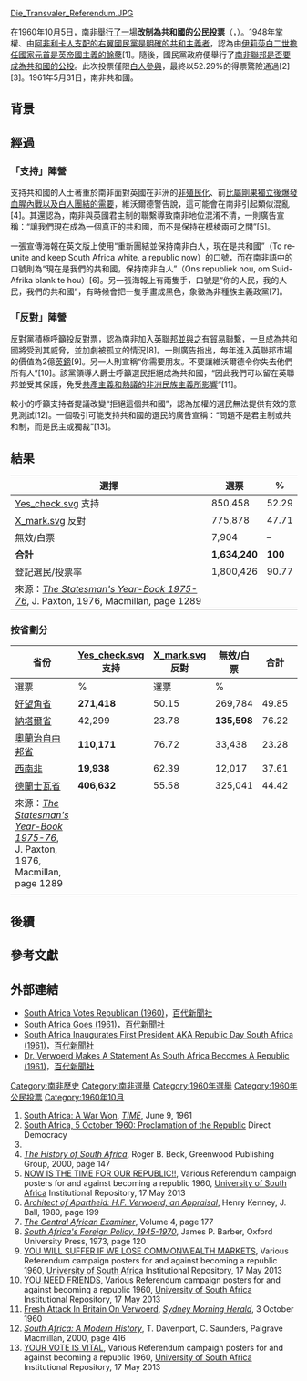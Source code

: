 [Die_Transvaler_Referendum.JPG](https://zh.wikipedia.org/wiki/File:Die_Transvaler_Referendum.JPG "fig:Die_Transvaler_Referendum.JPG")

在1960年10月5日，[南非舉行了一場](https://zh.wikipedia.org/wiki/南非 "wikilink")**改制為共和國的公民投票**（，）。1948年掌權、由[阿非利卡人支配的右翼](../Page/阿非利卡人.md "wikilink")[國民黨是明確的](https://zh.wikipedia.org/wiki/國民黨_\(南非\) "wikilink")[共和主義者](https://zh.wikipedia.org/wiki/共和主義 "wikilink")，認為由[伊莉莎白二世擔任國家元首是](https://zh.wikipedia.org/wiki/伊莉莎白二世 "wikilink")[英帝國主義的餘孽](https://zh.wikipedia.org/wiki/大英帝國 "wikilink")\[1\]。隨後，國民黨政府便舉行了[南非聯邦是否要成為共和國的公投](../Page/南非聯邦.md "wikilink")。此次投票僅限[白人參與](../Page/南非白人.md "wikilink")，最終以52.29%的得票驚險通過\[2\]\[3\]。1961年5月31日，南非共和國。

## 背景

## 經過

### 「支持」陣營

支持共和國的人士著重於南非面對英國在非洲的[非殖民化](../Page/非殖民化.md "wikilink")、前[比屬剛果獨立後](../Page/比屬剛果.md "wikilink")[爆發血腥內戰以及白人團結的需要](https://zh.wikipedia.org/wiki/剛果危機 "wikilink")，維沃爾德警告說，這可能會在南非引起類似混亂\[4\]。其還認為，南非與英國君主制的聯繫導致南非地位混淆不清，一則廣告宣稱：“讓我們現在成為一個真正的共和國，而不是保持在模棱兩可之間”\[5\]。

一張宣傳海報在英文版上使用“重新團結並保持南非白人，現在是共和國”（To re-unite and keep South Africa
white, a republic now）的口號，而在南非語中的口號則為“現在是我們的共和國，保持南非白人”（Ons republiek
nou, om Suid-Afrika blank te
hou）\[6\]。另一張海報上有兩隻手，口號是“你的人民，我的人民，我們的共和國”，有時候會把一隻手畫成黑色，象徵為非種族主義政黨\[7\]。

### 「反對」陣營

反對黨積極呼籲投反對票，認為南非加入[英聯邦並與之有貿易聯繫](https://zh.wikipedia.org/wiki/英聯邦 "wikilink")，一旦成為共和國將受到其威脅，並加劇被孤立的情況\[8\]。一則廣告指出，每年進入英聯邦市場的價值為2億[英鎊](https://zh.wikipedia.org/wiki/英鎊 "wikilink")\[9\]。另一人則宣稱“你需要朋友。不要讓維沃爾德令你失去他們所有人”\[10\]。該黨領導人爵士呼籲選民拒絕成為共和國，“因此我們可以留在英聯邦並受其保護，免受[共產主義和熱議的](https://zh.wikipedia.org/wiki/共產主義 "wikilink")[非洲民族主義所影響](https://zh.wikipedia.org/wiki/泛非主義 "wikilink")”\[11\]。

較小的呼籲支持者提議改變“拒絕這個共和國”，認為加權的選民無法提供有效的意見測試\[12\]。一個吸引可能支持共和國的選民的廣告宣稱：“問題不是君主制或共和制，而是民主或獨裁”\[13\]。

## 結果

| 選擇                                                                                                                                                                                                                                                                                                    | 選票            | %       |
| ----------------------------------------------------------------------------------------------------------------------------------------------------------------------------------------------------------------------------------------------------------------------------------------------------- | ------------- | ------- |
| [Yes_check.svg](https://zh.wikipedia.org/wiki/File:Yes_check.svg "fig:Yes_check.svg") 支持                                                                                                                                                                                                             | 850,458       | 52.29   |
| [X_mark.svg](https://zh.wikipedia.org/wiki/File:X_mark.svg "fig:X_mark.svg") 反對                                                                                                                                                                                                                      | 775,878       | 47.71   |
| 無效/白票                                                                                                                                                                                                                                                                                                 | 7,904         | –       |
| **合計**                                                                                                                                                                                                                                                                                                | **1,634,240** | **100** |
| 登記選民/投票率                                                                                                                                                                                                                                                                                              | 1,800,426     | 90.77   |
| 來源：[*The Statesman's Year-Book 1975-76*](https://books.google.co.uk/books?dq=%22south+west+africa%22+%22republic%22+%22referendum%22&id=iejIDQAAQBAJ&lpg=PA1289&pg=PA1289#v=onepage&q=%22south%20west%20africa%22%20%22republic%22%20%22referendum%22&f=false), J. Paxton, 1976, Macmillan, page 1289 |               |         |

### 按省劃分

| 省份                                                                                                                                                                                                                                                                                                    | [Yes_check.svg](https://zh.wikipedia.org/wiki/File:Yes_check.svg "fig:Yes_check.svg") 支持 | [X_mark.svg](https://zh.wikipedia.org/wiki/File:X_mark.svg "fig:X_mark.svg") 反對 | 無效/白票       | 合計    | 登記選民  | 投票率     |
| ----------------------------------------------------------------------------------------------------------------------------------------------------------------------------------------------------------------------------------------------------------------------------------------------------- | ----------------------------------------------------------------------------------------- | -------------------------------------------------------------------------------- | ----------- | ----- | ----- | ------- |
| 選票                                                                                                                                                                                                                                                                                                    | %                                                                                         | 選票                                                                               | %           |       |       |         |
| [好望角省](https://zh.wikipedia.org/wiki/好望角省 "wikilink")                                                                                                                                                                                                                                                 | **271,418**                                                                               | 50.15                                                                            | 269,784     | 49.85 | 2,881 | 544,083 |
| [納塔爾省](../Page/納塔爾省.md "wikilink")                                                                                                                                                                                                                                                                    | 42,299                                                                                    | 23.78                                                                            | **135,598** | 76.22 | 688   | 178,585 |
| [奧蘭治自由邦省](../Page/奧蘭治自由邦省.md "wikilink")                                                                                                                                                                                                                                                              | **110,171**                                                                               | 76.72                                                                            | 33,438      | 23.28 | 798   | 144,407 |
| [西南非](https://zh.wikipedia.org/wiki/西南非 "wikilink")                                                                                                                                                                                                                                                   | **19,938**                                                                                | 62.39                                                                            | 12,017      | 37.61 | 280   | 32,235  |
| [德蘭士瓦省](https://zh.wikipedia.org/wiki/德蘭士瓦省 "wikilink")                                                                                                                                                                                                                                               | **406,632**                                                                               | 55.58                                                                            | 325,041     | 44.42 | 3,257 | 734,930 |
| 來源：[*The Statesman's Year-Book 1975-76*](https://books.google.co.uk/books?dq=%22south+west+africa%22+%22republic%22+%22referendum%22&id=iejIDQAAQBAJ&lpg=PA1289&pg=PA1289#v=onepage&q=%22south%20west%20africa%22%20%22republic%22%20%22referendum%22&f=false), J. Paxton, 1976, Macmillan, page 1289 |                                                                                           |                                                                                  |             |       |       |         |
|                                                                                                                                                                                                                                                                                                       |                                                                                           |                                                                                  |             |       |       |         |

## 後續

## 參考文獻

## 外部連結

  - [South Africa Votes Republican
    (1960)](https://www.youtube.com/watch?v=hTXdQDzdWj4)，[百代新聞社](../Page/百代新聞社.md "wikilink")
  - [South Africa Goes
    (1961)](https://www.youtube.com/watch?v=0rAUOP8xwXo)，[百代新聞社](../Page/百代新聞社.md "wikilink")
  - [South Africa Inaugurates First President AKA Republic Day South
    Africa
    (1961)](https://www.youtube.com/watch?v=2Fi2qni83UM)，[百代新聞社](../Page/百代新聞社.md "wikilink")
  - [Dr. Verwoerd Makes A Statement As South Africa Becomes A Republic
    (1961)](https://www.youtube.com/watch?v=5sJb3yntgEQ)，[百代新聞社](../Page/百代新聞社.md "wikilink")

[Category:南非歷史](https://zh.wikipedia.org/wiki/Category:南非歷史 "wikilink")
[Category:南非選舉](https://zh.wikipedia.org/wiki/Category:南非選舉 "wikilink")
[Category:1960年選舉](https://zh.wikipedia.org/wiki/Category:1960年選舉 "wikilink")
[Category:1960年公民投票](https://zh.wikipedia.org/wiki/Category:1960年公民投票 "wikilink")
[Category:1960年10月](https://zh.wikipedia.org/wiki/Category:1960年10月 "wikilink")

1.  [South Africa: A War
    Won](https://web.archive.org/web/20090822195218/http://www.time.com/time/magazine/article/0,9171,938112,00.html),
    *[TIME](https://zh.wikipedia.org/wiki/TIME "wikilink")*, June 9,
    1961
2.  [South Africa, 5 October 1960: Proclamation of the
    Republic](http://www.sudd.ch/event.php?lang=en&id=za011960) Direct
    Democracy
3.
4.  [*The History of South
    Africa*](https://books.google.co.uk/books?id=js6vo2NY4Z8C&lpg=PA147&ots=EUTRz9P7b7&dq=south%20africa%20referendum%201960%20republic%20belgian%20congo&pg=PA147#v=onepage&q&f=true),
    Roger B. Beck, Greenwood Publishing Group, 2000, page 147
5.  [NOW IS THE TIME FOR OUR
    REPUBLIC\!\!](http://uir.unisa.ac.za/bitstream/handle/10500/9511/KPC_115_10.jpg?sequence=10&isAllowed=y),
    Various Referendum campaign posters for and against becoming a
    republic 1960, [University of South
    Africa](https://zh.wikipedia.org/wiki/University_of_South_Africa "wikilink")
    Institutional Repository, 17 May 2013
6.  [*Architect of Apartheid: H.F. Verwoerd, an
    Appraisal*](https://books.google.co.uk/books?id=U-JBAAAAYAAJ&q=ons+republiek+nou,+om+suid+afrika+blank+te+hou&dq=ons+republiek+nou,+om+suid+afrika+blank+te+hou&hl=en&sa=X&ved=0ahUKEwjbhIitrcbPAhVEIsAKHZpwBasQ6AEIJjAB),
    Henry Kenney, J. Ball, 1980, page 199
7.  [*The Central African
    Examiner*](https://books.google.co.uk/books?id=JXqAEOjnzL0C&dq=your+people+my+people+our+republic+1960&focus=searchwithinvolume&q=%22our+republic%22),
    Volume 4, page 177
8.  [*South Africa's Foreign
    Policy, 1945-1970*](https://books.google.co.uk/books?id=Top0AAAAMAAJ&dq=united+party+south+africa+referendum+1960+commonwealth&focus=searchwithinvolume&q=%22republic+could+drive+South+Africa+into+deeper+isolation+by+endangering+its+position+in+the+Commonwealth%22),
    James P. Barber, Oxford University Press, 1973, page 120
9.  [YOU WILL SUFFER IF WE LOSE COMMONWEALTH
    MARKETS](http://uir.unisa.ac.za/bitstream/handle/10500/9511/KPC_115_3.jpg?sequence=3&isAllowed=y),
    Various Referendum campaign posters for and against becoming a
    republic 1960, [University of South
    Africa](https://zh.wikipedia.org/wiki/University_of_South_Africa "wikilink")
    Institutional Repository, 17 May 2013
10. [YOU NEED
    FRIENDS](http://uir.unisa.ac.za/bitstream/handle/10500/9511/KPC_115_6.jpg?sequence=6&isAllowed=y),
    Various Referendum campaign posters for and against becoming a
    republic 1960, [University of South
    Africa](https://zh.wikipedia.org/wiki/University_of_South_Africa "wikilink")
    Institutional Repository, 17 May 2013
11. [Fresh Attack In Britain On
    Verwoerd](https://news.google.com/newspapers?id=a-oiAAAAIBAJ&sjid=O-YDAAAAIBAJ&pg=720%2C3936028),
    *[Sydney Morning
    Herald](https://zh.wikipedia.org/wiki/Sydney_Morning_Herald "wikilink")*,
    3 October 1960
12. [*South Africa: A Modern
    History*](https://books.google.co.uk/books?id=UgaMDAAAQBAJ&lpg=PA416&ots=guS8hfWjpk&dq='reject%20this%20republic'&pg=PA416#v=onepage&q='reject%20this%20republic'&f=true),
    T. Davenport, C. Saunders, Palgrave Macmillan, 2000, page 416
13. [YOUR VOTE IS
    VITAL](http://uir.unisa.ac.za/bitstream/handle/10500/9511/KPC_115_9.jpg?sequence=9&isAllowed=y),
    Various Referendum campaign posters for and against becoming a
    republic 1960, [University of South
    Africa](https://zh.wikipedia.org/wiki/University_of_South_Africa "wikilink")
    Institutional Repository, 17 May 2013